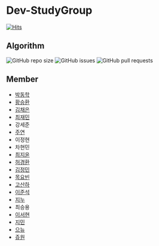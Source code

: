 # Dev-StudyGroup

[![Hits](https://hits.seeyoufarm.com/api/count/incr/badge.svg?url=https%3A%2F%2Fgithub.com%2FDev-StudyGroup&count_bg=%235B5A59&title_bg=%23716A6A&icon=github.svg&icon_color=%23000000&title=Github&edge_flat=false)](https://hits.seeyoufarm.com)

## Algorithm 

![GitHub repo size](https://img.shields.io/github/repo-size/Dev-StudyGroup/Algorithm)
![GitHub issues](https://img.shields.io/github/issues/Dev-StudyGroup/Algorithm)
![GitHub pull requests](https://img.shields.io/github/issues-pr/Dev-StudyGroup/Algorithm)

Member
---
* [박동학](https://github.com/DonghakPark)
* [황승환](https://github.com/xx0hn) 
* [김채은](https://github.com/chchaeun) 
* [최재민](https://github.com/dku19jam) 
* 강세준
* [주연](https://github.com/keamjyn) 
* 이정현 
* 차현민 
* [최지윤](https://github.com/J1Yun) 
* [허경환](https://github.com/hkh1284) 
* [김정민](https://github.com/JeongMin-98) 
* [목요빈](https://github.com/yobinmok) 
* [고산하](https://github.com/headF1rst) 
* [이준석](https://github.com/juy4556) 
* [지누](https://github.com/MaJinWoo) 
* 최승용
* [이서현](https://github.com/sylee723) 
* [지민](https://github.com/ji-mango) 
* [으뉴](https://github.com/ChunEunyu) 
* [쥬원](https://github.com/dwd9999) 




